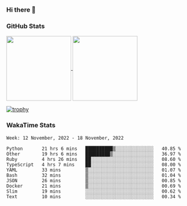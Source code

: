 ### Hi there 👋

### GitHub Stats

<a href="https://github.com/anuraghazra/github-readme-stats">
  <img align="center" height="170px" src="https://github-readme-stats.vercel.app/api/top-langs/?username=tksfjt1024&layout=compact&count_private=true&show_icons=true&show_icons=true&theme=graywhite" />
</a>
<a href="https://github.com/anuraghazra/github-readme-stats">
  <img align="center" height="170px" src="https://github-readme-stats.vercel.app/api?username=tksfjt1024&count_private=true&show_icons=true&show_icons=true&theme=graywhite" />
</a>

[![trophy](https://github-profile-trophy.vercel.app/?username=tksfjt1024)](https://github.com/ryo-ma/github-profile-trophy)

### WakaTime Stats

<!--START_SECTION:waka-->
```text
Week: 12 November, 2022 - 18 November, 2022

Python       21 hrs 6 mins   ██████████▒░░░░░░░░░░░░░░   40.85 % 
Other        19 hrs 6 mins   █████████▒░░░░░░░░░░░░░░░   36.97 % 
Ruby         4 hrs 26 mins   ██░░░░░░░░░░░░░░░░░░░░░░░   08.60 % 
TypeScript   4 hrs 7 mins    ██░░░░░░░░░░░░░░░░░░░░░░░   08.00 % 
YAML         33 mins         ▒░░░░░░░░░░░░░░░░░░░░░░░░   01.07 % 
Bash         32 mins         ▒░░░░░░░░░░░░░░░░░░░░░░░░   01.04 % 
JSON         26 mins         ▒░░░░░░░░░░░░░░░░░░░░░░░░   00.85 % 
Docker       21 mins         ▒░░░░░░░░░░░░░░░░░░░░░░░░   00.69 % 
Slim         19 mins         ░░░░░░░░░░░░░░░░░░░░░░░░░   00.62 % 
Text         10 mins         ░░░░░░░░░░░░░░░░░░░░░░░░░   00.34 % 
```
<!--END_SECTION:waka-->
